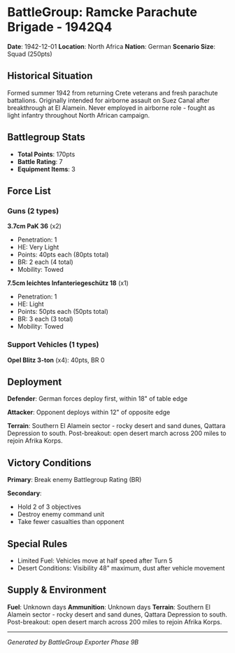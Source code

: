 # BattleGroup: Ramcke Parachute Brigade - 1942Q4

**Date**: 1942-12-01
**Location**: North Africa
**Nation**: German
**Scenario Size**: Squad (250pts)

## Historical Situation

Formed summer 1942 from returning Crete veterans and fresh parachute battalions. Originally intended for airborne assault on Suez Canal after breakthrough at El Alamein. Never employed in airborne role - fought as light infantry throughout North African campaign.

## Battlegroup Stats

- **Total Points**: 170pts
- **Battle Rating**: 7
- **Equipment Items**: 3

## Force List

### Guns (2 types)

**3.7cm PaK 36** (x2)
- Penetration: 1
- HE: Very Light
- Points: 40pts each (80pts total)
- BR: 2 each (4 total)
- Mobility: Towed

**7.5cm leichtes Infanteriegeschütz 18** (x1)
- Penetration: 1
- HE: Light
- Points: 50pts each (50pts total)
- BR: 3 each (3 total)
- Mobility: Towed

### Support Vehicles (1 types)

**Opel Blitz 3-ton** (x4): 40pts, BR 0

## Deployment

**Defender**: German forces deploy first, within 18" of table edge

**Attacker**: Opponent deploys within 12" of opposite edge

**Terrain**: Southern El Alamein sector - rocky desert and sand dunes, Qattara Depression to south. Post-breakout: open desert march across 200 miles to rejoin Afrika Korps.

## Victory Conditions

**Primary**: Break enemy Battlegroup Rating (BR)

**Secondary**:
- Hold 2 of 3 objectives
- Destroy enemy command unit
- Take fewer casualties than opponent

## Special Rules

- Limited Fuel: Vehicles move at half speed after Turn 5
- Desert Conditions: Visibility 48" maximum, dust after vehicle movement

## Supply & Environment

**Fuel**: Unknown days
**Ammunition**: Unknown days
**Terrain**: Southern El Alamein sector - rocky desert and sand dunes, Qattara Depression to south. Post-breakout: open desert march across 200 miles to rejoin Afrika Korps.

---

*Generated by BattleGroup Exporter Phase 9B*

